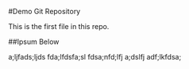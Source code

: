 #Demo Git Repository

This is the first file in this repo.

##Ipsum Below

a;ljfads;ljds
fda;lfdsfa;sl
fdsa;nfd;lfj
a;dslfj
adf;lkfdsa;